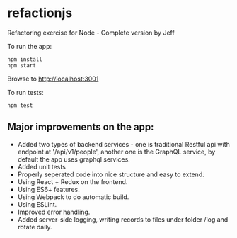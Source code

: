 # refactionjs
Refactoring exercise for Node - Complete version by Jeff

To run the app:
```
npm install
npm start
```
Browse to [http://localhost:3001](http://localhost:3001)

To run tests:
```
npm test
```

## Major improvements on the app:
* Added two types of backend services - one is traditional Restful api with endpoint at '/api/v1/people', another one is the GraphQL service, by default the app uses graphql services.
* Added unit tests
* Properly seperated code into nice structure and easy to extend.
* Using React + Redux on the frontend.
* Using ES6+ features.
* Using Webpack to do automatic build.
* Using ESLint.
* Improved error handling.
* Added server-side logging, writing records to files under folder /log and rotate daily.


